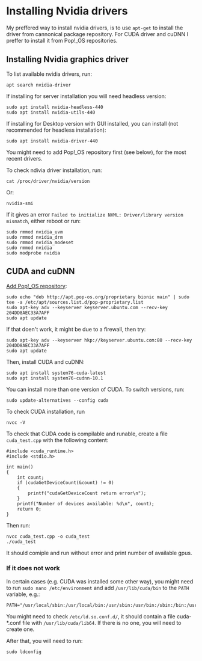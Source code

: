# Installing Nvidia drivers

My preffered way to install nvidia drivers, is to use `apt-get` to install the driver from cannonical package repository.
For CUDA driver and cuDNN I preffer to install it from Pop!_OS repositories.

## Installing Nvidia graphics driver

To list available nvidia drivers, run:

    apt search nvidia-driver
   
If installing for server installation you will need headless version:

    sudo apt install nvidia-headless-440
    sudo apt install nvidia-utils-440

If installing for Desktop version with GUI installed, you can install (not recommended for headless installation):
  
    sudo apt install nvidia-driver-440

You might need to add Pop!_OS repository first (see below), for the most recent drivers.

To check ndivia driver installation, run:

    cat /proc/driver/nvidia/version

Or:

    nvidia-smi
    
If it gives an error `Failed to initialize NVML: Driver/library version mismatch`, either reboot or run:

    sudo rmmod nvidia_uvm
    sudo rmmod nvidia_drm
    sudo rmmod nvidia_modeset
    sudo rmmod nvidia
    sudo modprobe nvidia


## CUDA and cuDNN
[Add Pop!_OS repository](https://support.system76.com/articles/cuda/):

    sudo echo "deb http://apt.pop-os.org/proprietary bionic main" | sudo tee -a /etc/apt/sources.list.d/pop-proprietary.list
    sudo apt-key adv --keyserver keyserver.ubuntu.com --recv-key 204DD8AEC33A7AFF
    sudo apt update

If that doen't work, it might be due to a firewall, then try:

    sudo apt-key adv --keyserver hkp://keyserver.ubuntu.com:80 --recv-key 204DD8AEC33A7AFF
    sudo apt update
    
Then, install CUDA and cuDNN:
   
    sudo apt install system76-cuda-latest
    sudo apt install system76-cudnn-10.1
   
You can install more than one version of CUDA. To switch versions, run:

    sudo update-alternatives --config cuda
    
To check CUDA installation, run

    nvcc -V
    
To check that CUDA code is compilable and runable, create a file `cuda_test.cpp` with the following content:

    #include <cuda_runtime.h>
    #include <stdio.h>

    int main()
    {
        int count;
        if (cudaGetDeviceCount(&count) != 0)
        {
            printf("cudaGetDeviceCount return error\n");
        }
        printf("Number of devices available: %d\n", count);
        return 0;
    }

Then run:

    nvcc cuda_test.cpp -o cuda_test
    ./cuda_test
    
It should comiple and run without error and print number of available gpus.
  
### If it does not work
In certain cases (e.g. CUDA was installed some other way), you might need to run `sudo nano /etc/environment` and add `/usr/lib/cuda/bin` to the `PATH` variable, e.g.:

    PATH="/usr/local/sbin:/usr/local/bin:/usr/sbin:/usr/bin:/sbin:/bin:/usr/games:/usr/local/games:/usr/lib/cuda/bin"
    
You might need to check `/etc/ld.so.conf.d/`, it should contain a file cuda-*.conf file with `/usr/lib/cuda/lib64`. If there is no one, you will need to create one.

After that, you will need to run:
    
    sudo ldconfig


    
  
